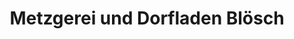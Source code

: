 ---
title: "Metzgerei und Dorfladen Blösch"
url: /ursberg/metzgerei-und-dorfladen-bloesch/
shop: Metzgerei
---